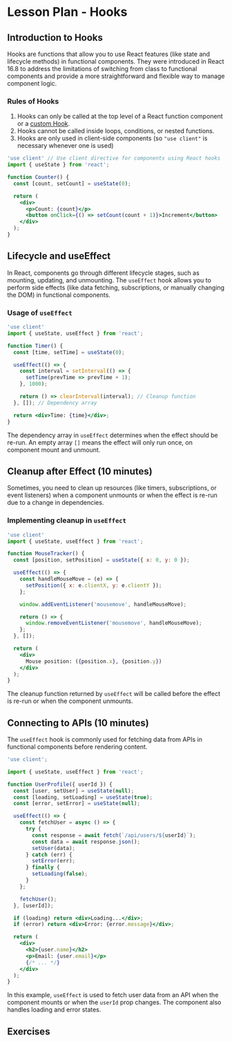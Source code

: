 # Lesson Plan - Hooks

## Introduction to Hooks

Hooks are functions that allow you to use React features (like state and lifecycle methods) in functional components. They were introduced in React 16.8 to address the limitations of switching from class to functional components and provide a more straightforward and flexible way to manage component logic.

### Rules of Hooks

1. Hooks can only be called at the top level of a React function component or a [custom Hook](https://react.dev/learn/reusing-logic-with-custom-hooks).
2. Hooks cannot be called inside loops, conditions, or nested functions.
3. Hooks are only used in client-side components (so `"use client"` is necessary whenever one is used)

```jsx
'use client' // Use client directive for components using React hooks
import { useState } from 'react';

function Counter() {
  const [count, setCount] = useState(0);

  return (
    <div>
      <p>Count: {count}</p>
      <button onClick={() => setCount(count + 1)}>Increment</button>
    </div>
  );
}
```

## Lifecycle and useEffect

In React, components go through different lifecycle stages, such as mounting, updating, and unmounting. The `useEffect` hook allows you to perform side effects (like data fetching, subscriptions, or manually changing the DOM) in functional components.

### Usage of `useEffect`

```jsx
'use client'
import { useState, useEffect } from 'react';

function Timer() {
  const [time, setTime] = useState(0);

  useEffect(() => {
    const interval = setInterval(() => {
      setTime(prevTime => prevTime + 1);
    }, 1000);

    return () => clearInterval(interval); // Cleanup function
  }, []); // Dependency array

  return <div>Time: {time}</div>;
}
```

The dependency array in `useEffect` determines when the effect should be re-run. An empty array `[]` means the effect will only run once, on component mount and unmount.

## Cleanup after Effect (10 minutes)

Sometimes, you need to clean up resources (like timers, subscriptions, or event listeners) when a component unmounts or when the effect is re-run due to a change in dependencies.

### Implementing cleanup in `useEffect`

```jsx
'use client'
import { useState, useEffect } from 'react';

function MouseTracker() {
  const [position, setPosition] = useState({ x: 0, y: 0 });

  useEffect(() => {
    const handleMouseMove = (e) => {
      setPosition({ x: e.clientX, y: e.clientY });
    };

    window.addEventListener('mousemove', handleMouseMove);

    return () => {
      window.removeEventListener('mousemove', handleMouseMove);
    };
  }, []);

  return (
    <div>
      Mouse position: ({position.x}, {position.y})
    </div>
  );
}
```

The cleanup function returned by `useEffect` will be called before the effect is re-run or when the component unmounts.

## Connecting to APIs (10 minutes)

The `useEffect` hook is commonly used for fetching data from APIs in functional components before rendering content.

```jsx
'use client';

import { useState, useEffect } from 'react';

function UserProfile({ userId }) {
  const [user, setUser] = useState(null);
  const [loading, setLoading] = useState(true);
  const [error, setError] = useState(null);

  useEffect(() => {
    const fetchUser = async () => {
      try {
        const response = await fetch(`/api/users/${userId}`);
        const data = await response.json();
        setUser(data);
      } catch (err) {
        setError(err);
      } finally {
        setLoading(false);
      }
    };

    fetchUser();
  }, [userId]);

  if (loading) return <div>Loading...</div>;
  if (error) return <div>Error: {error.message}</div>;

  return (
    <div>
      <h2>{user.name}</h2>
      <p>Email: {user.email}</p>
      {/* ... */}
    </div>
  );
}
```

In this example, `useEffect` is used to fetch user data from an API when the component mounts or when the `userId` prop changes. The component also handles loading and error states.

## Exercises